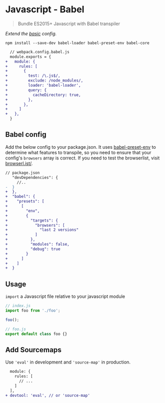 # Javascript - Babel
> Bundle ES2015+ Javascript with Babel transpiler

*Extend the [basic](https://github.com/mrmartineau/webpack-recipes/blob/master/basic/webpack.config.babel.js) config.*

```
npm install --save-dev babel-loader babel-preset-env babel-core
```

```diff
  // webpack.config.babel.js
  module.exports = {
+   module: {
+     rules: [
+       {
+         test: /\.js$/,
+         exclude: /node_modules/,
+         loader: 'babel-loader',
+         query: {
+           cacheDirectory: true,
+         },
+       },
+     ]
+   },
  }
```

## Babel config
Add the below config to your package.json. It uses [babel-preset-env](https://babeljs.io/docs/plugins/preset-env/) to determine what features to transpile, so you need to ensure that your config's `browsers` array is correct. If you need to test the browserlist, visit [browserl.ist/](http://browserl.ist).

```diff
// package.json
   "devDependencies": {
     //..
-  }
+  },
+  "babel": {
+    "presets": [
+      [
+        "env",
+        {
+          "targets": {
+            "browsers": [
+              "last 2 versions"
+            ]
+          },
+          "modules": false,
+          "debug": true
+        }
+      ]
+    ]
+  }
```

## Usage
`import` a Javascript file relative to your javascript module

```js
// index.js
import foo from './foo';

foo();

// foo.js
export default class foo {}
```

## Add Sourcemaps
Use `'eval'` in development and `'source-map'` in production.

```diff
  module: {
    rules: [
      // ...
    ]
  ],
+ devtool: 'eval', // or 'source-map'
```


